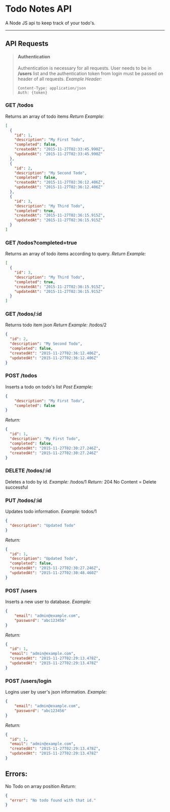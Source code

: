 
# Todo Notes API

A Node JS api to keep track of your todo's.

* * *

## API Requests

> #### Authentication
> Authentication is necessary for all requests. User needs to be in **/users** list and the authentication token from login must be passed on header of all requests.
> *Example Header:*
> ```
> Content-Type: application/json
> Auth: {token}
> ```

### GET /todos
Returns an array of todo items
*Return Example:*
```json
[
  {
    "id": 1,
    "description": "My First Todo",
    "completed": false,
    "createdAt": "2015-11-27T02:33:45.990Z",
    "updatedAt": "2015-11-27T02:33:45.990Z"
  },
  {
    "id": 2,
    "description": "My Second Todo",
    "completed": false,
    "createdAt": "2015-11-27T02:36:12.406Z",
    "updatedAt": "2015-11-27T02:36:12.406Z"
  },
  {
    "id": 3,
    "description": "My Third Todo",
    "completed": true,
    "createdAt": "2015-11-27T02:36:15.915Z",
    "updatedAt": "2015-11-27T02:36:15.915Z"
  }
]
```

### GET /todos?completed=true
Returns an array of todo items according to query.
*Return Example:*
```json
[
  {
    "id": 3,
    "description": "My Third Todo",
    "completed": true,
    "createdAt": "2015-11-27T02:36:15.915Z",
    "updatedAt": "2015-11-27T02:36:15.915Z"
  }
]
```

### GET /todos/:id
Returns todo item json
*Return Example:* /todos/2
```json
{
  "id": 2,
  "description": "My Second Todo",
  "completed": false,
  "createdAt": "2015-11-27T02:36:12.406Z",
  "updatedAt": "2015-11-27T02:36:12.406Z"
}
```

### POST /todos
Inserts a todo on todo's list
*Post Example:*
```json
{
    "description": "My First Todo",
    "completed": false
}
```
*Return:*
```json
{
  "id": 1,
  "description": "My First Todo",
  "completed": false,
  "updatedAt": "2015-11-27T02:30:27.246Z",
  "createdAt": "2015-11-27T02:30:27.246Z"
}
```

### DELETE /todos/:id
Deletes a todo by id.
*Example:* /todos/1
*Return:* 204 No Content = Delete successful

### PUT **/todos/:id**
Updates todo information.
*Example:* todos/1
```json
{
  "description": "Updated Todo"
}
```
*Return:*
```json
{
  "id": 1,
  "description": "Updated Todo",
  "completed": false,
  "createdAt": "2015-11-27T02:30:27.246Z",
  "updatedAt": "2015-11-27T02:30:48.460Z"
}
```

### POST /users
Inserts a new user to database.
*Example:*
```json
{
    "email": "admin@example.com",
    "password": "abc123456"
}
```
*Return:*
```json
{
  "id": 1,
  "email": "admin@example.com",
  "createdAt": "2015-11-27T02:29:13.478Z",
  "updatedAt": "2015-11-27T02:29:13.478Z"
}
```

### POST /users/login
Logins user by user's json information.
*Example:*
```json
{
    "email": "admin@example.com",
    "password": "abc123456"
}
```
*Return:*
```json
{
  "id": 1,
  "email": "admin@example.com",
  "createdAt": "2015-11-27T02:29:13.478Z",
  "updatedAt": "2015-11-27T02:29:13.478Z"
}
```

## Errors:

No Todo on array position
*Return:*
```json
{
  "error": "No todo found with that id."
}
```

